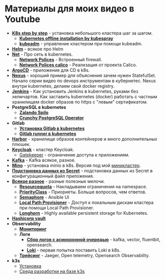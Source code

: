 # Материалы для моих видео в Youtube

* **[K8s step by step](k8s-step-by-step)** - установка небольшого кластера шаг за шагом.
  * **[Kubernetes offline installation by kubespray](k8s-step-by-step/07-starter)**
  * **[kubeadm](kubeadm)** - управление кластером при помощи kubeadm.
* **[Helm](helm)** - всякое про Helm
* **[Net](net)** - Про сеть в kubernetes.
  * **[Network Polices](net/04-NetworkPolicies)** - Встроенный firewall.
  * **[Network Polices calico](net/05-NetworkPolicy-calico)** - Реализация от проекта Calico.
* **[ArgoCD](argocd/README.md)** - приложение для CD в k8s.
* **[Nexus](nexus)** - хороший пример для объяснения зачем нужен StatefulSet.
Начало серии видео по devops инструментам в кубернетес.
Nexus внутри kubernetes, делаем свой docker registry.
* **[Jenkins](jenkins)** - Как установить Jenkins в kubernetes, руками без хелмчартов.
Как заставить kubernetes (docker) работать с частным хранилищем docker 
образов по https с "левым" сертификатом.
* **PostgreSQL в kubernetes**
  * **[Zalando Spilo](base/spilo)**
  * **[Crunchy PostgreSQL Operator](base/Crunchy%20PostgreSQL%20Operator)**
* **Gitlab**
  * **[Установка Gitlab в kubernetes](gitlab)**
  * **[Gitlab runner в kubernetes](gitlab/runner)**
* **[Harbor](harbor/README.md)** - хранилище образов контейнеров и много 
дополнительных плюшек.
* **[Keycloak](keycloak/README.md)** - кластер Keycloak.
  * [Gatekeeper](keycloak/gatekeeper/README.md) - ограничение доступа к приложениям.
* **[Kafka](kafka)** - Kafka всякое, разное.
* **[Mino](minio/README.md)** - установка minio в k8s. Версия под мой [миникластер](k8s-step-by-step/00-planning/README.md).
* **[Подстановка данных из Secret](keycloak/gatekeeper/manifests-v3)** - подстановка данных из Secret в 
конфигурационный файл приложения.
* **[Всякое разное](notclassified)** - разные полезные мелочи.
  * **[Resourcequota](resourcequota)** - Накладываем ограничения на namespace.
  * **[PriorityClass](PriorityClass)** - Приориеты. Больше вопросов, чем ответов.
  * **[Semaphore](semaphore)** - Ansible UI  
  * **[Local Path Provisioner](base/local-path-provisioner)** - Доступ к локальным 
    дискам кластера при помощи Local Path Provisioner.
  * **[Longhorn](longhorn)** - Highly available persistent storage for Kubernetes.
* **[Hashicorp vault](vault)**
* **Observability**
  * **[Мониторинг](monitoring)**
  * **Логи**
    * **[Сбор логов с асинхронной очередью](logs/async)** - kafka, vector, fluentbit, opensearch.
    * **[Loki](loki/README.md)** - первая попытка поставить Loki в k8s.
  * **[Трейсинг](tracing)** - Jaeger, Open telemetry, Opensearch Observability.
* **k3s**
  * [Установка](k3s)
  * [Среда разработки на базе k3s](Utils/k3s-dev/README.md)